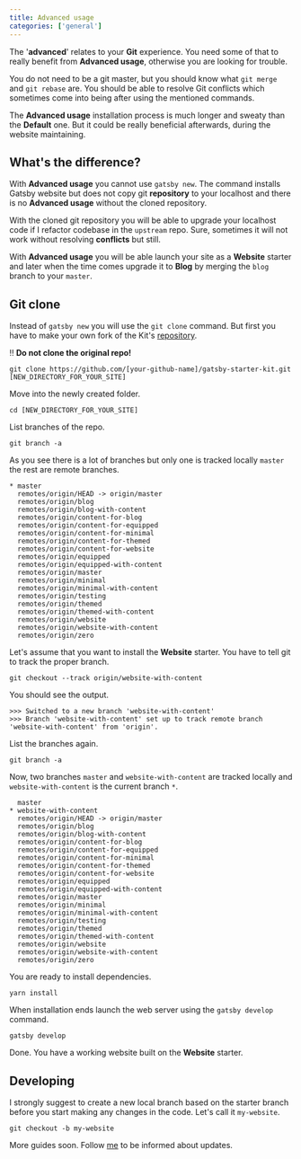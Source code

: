 ```yaml
---
title: Advanced usage
categories: ['general']
---
```


The '**advanced**' relates to your **Git** experience. You need some of that to really benefit from **Advanced usage**, otherwise you are looking for trouble.

You do not need to be a git master, but you should know what `git merge` and `git rebase` are. You should be able to resolve Git conflicts which sometimes come into being after using the mentioned commands.

The **Advanced usage** installation process is much longer and sweaty than the **Default** one. But it could be really beneficial afterwards, during the website maintaining.

## What's the difference?

With **Advanced usage** you cannot use `gatsby new`. The command installs Gatsby website but does not copy git **repository** to your localhost and there is no **Advanced usage** without the cloned repository.

With the cloned git repository you will be able to upgrade your localhost code if I refactor codebase in the `upstream` repo. Sure, sometimes it will not work without resolving **conflicts** but still.

With **Advanced usage** you will be able launch your site as a **Website** starter and later when the time comes upgrade it to **Blog** by merging the `blog` branch to your `master`.

## Git clone

Instead of `gatsby new` you will use the `git clone` command. But first you have to make your own fork of the Kit's [repository](https://github.com/greglobinski/gatsby-starter-kit).

:bangbang: **Do not clone the original repo!**

```shell
git clone https://github.com/[your-github-name]/gatsby-starter-kit.git [NEW_DIRECTORY_FOR_YOUR_SITE]
```

Move into the newly created folder.

```shell
cd [NEW_DIRECTORY_FOR_YOUR_SITE]
```

List branches of the repo.

```shell
git branch -a
```

As you see there is a lot of branches but only one is tracked locally `master` the rest are remote branches.

```
* master
  remotes/origin/HEAD -> origin/master
  remotes/origin/blog
  remotes/origin/blog-with-content
  remotes/origin/content-for-blog
  remotes/origin/content-for-equipped
  remotes/origin/content-for-minimal
  remotes/origin/content-for-themed
  remotes/origin/content-for-website
  remotes/origin/equipped
  remotes/origin/equipped-with-content
  remotes/origin/master
  remotes/origin/minimal
  remotes/origin/minimal-with-content
  remotes/origin/testing
  remotes/origin/themed
  remotes/origin/themed-with-content
  remotes/origin/website
  remotes/origin/website-with-content
  remotes/origin/zero
```

Let's assume that you want to install the **Website** starter. You have to tell git to track the proper branch.

```shell
git checkout --track origin/website-with-content
```

You should see the output.

```shell
>>> Switched to a new branch 'website-with-content'
>>> Branch 'website-with-content' set up to track remote branch 'website-with-content' from 'origin'.
```

List the branches again.

```shell
git branch -a
```

Now, two branches `master` and `website-with-content` are tracked locally and `website-with-content` is the current branch `*`.

```
  master
* website-with-content
  remotes/origin/HEAD -> origin/master
  remotes/origin/blog
  remotes/origin/blog-with-content
  remotes/origin/content-for-blog
  remotes/origin/content-for-equipped
  remotes/origin/content-for-minimal
  remotes/origin/content-for-themed
  remotes/origin/content-for-website
  remotes/origin/equipped
  remotes/origin/equipped-with-content
  remotes/origin/master
  remotes/origin/minimal
  remotes/origin/minimal-with-content
  remotes/origin/testing
  remotes/origin/themed
  remotes/origin/themed-with-content
  remotes/origin/website
  remotes/origin/website-with-content
  remotes/origin/zero
```

You are ready to install dependencies.

```shell
yarn install
```

When installation ends launch the web server using the `gatsby develop` command.

```shell
gatsby develop
```

Done. You have a working website built on the **Website** starter.

## Developing

I strongly suggest to create a new local branch based on the starter branch before you start making any changes in the code. Let's call it `my-website`.

```
git checkout -b my-website
```

More guides soon. Follow [me](https://twitter.com/greglobinski) to be informed about updates.
